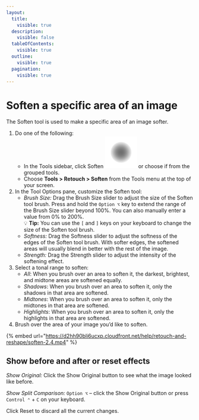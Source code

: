 ```yaml
---
layout:
  title:
    visible: true
  description:
    visible: false
  tableOfContents:
    visible: true
  outline:
    visible: true
  pagination:
    visible: true
---
```


# Soften a specific area of an image

The Soften tool is used to make a specific area of an image softer.

1. Do one of the following:
   * In the Tools sidebar, click Soften <img src="../.gitbook/assets/Soften.png" alt="" data-size="line"> or choose if from the grouped tools.
   * Choose **Tools > Retouch > Soften** from the Tools menu at the top of your screen.
2. In the Tool Options pane, customize the Soften tool:
   * _Brush Size:_ Drag the Brush Size slider to adjust the size of the Soften tool brush. Press and hold the `Option ⌥` key to extend the range of the Brush Size slider beyond 100%. You can also manually enter a value from 0% to 200%. \
     :bulb: **Tip:** You can use the `[` and `]` keys on your keyboard to change the size of the Soften tool brush.
   * _Softness:_ Drag the Softness slider to adjust the softness of the edges of the Soften tool brush. With softer edges, the softened areas will usually blend in better with the rest of the image.
   * _Strength:_ Drag the Strength slider to adjust the intensity of the softening effect.
3. Select a tonal range to soften: 
   * _All_: When you brush over an area to soften it, the darkest, brightest, and midtone areas are softened equally.
   * _Shadows_: When you brush over an area to soften it, only the shadows in that area are softened. 
   * _Midtones_: When you brush over an area to soften it, only the midtones in that area are softened. 
   * _Highlights_: When you brush over an area to soften it, only the highlights in that area are softened.
4. Brush over the area of your image you’d like to soften.

{% embed url="https://d2hh90bli6ucxp.cloudfront.net/help/retouch-and-reshape/soften-2.4.mp4" %}

## Show before and after or reset effects

_Show Original:_ Click the Show Original button to see what the image looked like before.

_Show Split Comparison:_ `Option ⌥` – click the Show Original button or press `Control ⌃` + `C` on your keyboard.

Click Reset to discard all the current changes.
